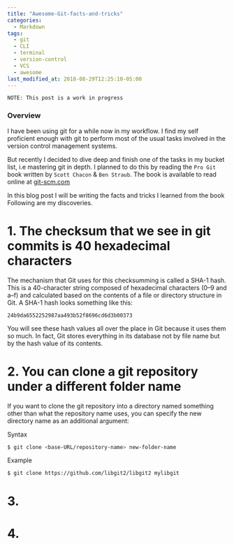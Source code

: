 ```yaml
---
title: "Awesome-Git-facts-and-tricks"
categories:
  - Markdown
tags:
  - git
  - CLI
  - terminal
  - version-control
  - VCS
  - awesome
last_modified_at: 2018-08-29T12:25:10-05:00
---
```

`NOTE: This post is a work in progress`

### Overview
I have been using git for a while now in my workflow. I find my self proficient
enough with git to perform most of the usual tasks involved in the version control
management systems. 

But recently I decided to dive deep and finish one of the tasks in my bucket list, 
i.e mastering git in depth.
I planned to do this by reading the `Pro Git` book written by `Scott Chacon` & 
`Ben Straub`. 
The book is available to read online at [git-scm.com](https://git-scm.com/book/en/v2)

In this blog post I will be writing the facts and tricks I learned from the book
Following are my discoveries.

# 1. The checksum that we see in git commits is 40 hexadecimal characters
The mechanism that Git uses for this checksumming is called a SHA-1 hash. 
This is a 40-character string composed of hexadecimal characters (0–9 and a–f) 
and calculated based on the contents of a file or directory structure in Git. 
A SHA-1 hash looks something like this:

```
24b9da6552252987aa493b52f8696cd6d3b00373
```
You will see these hash values all over the place in Git because it uses them so much. In fact, Git stores everything in its database not by file name but by the hash value of its contents.

# 2. You can clone a git repository under a different folder name

If you want to clone the git repository into a directory named something other 
than what the repository name uses, you can specify the new directory name as
an additional argument:

Syntax
```sh
$ git clone <base-URL/repository-name> new-folder-name
```

Example
```sh
$ git clone https://github.com/libgit2/libgit2 mylibgit
```

# 3. 
# 4.
